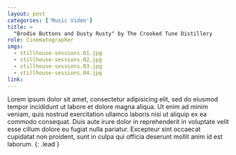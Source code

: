 ```yaml
---
layout: post
categories: ['Music Video']
title: >
  "Brodie Buttons and Dusty Rusty" by The Crooked Tune Distillery
role: Cinematographer
imgs: 
  - stillhouse-sessions.01.jpg
  - stillhouse-sessions.02.jpg
  - stillhouse-sessions.03.jpg
  - stillhouse-sessions.04.jpg
link: 
---
```


Lorem ipsum dolor sit amet, consectetur adipisicing elit, sed do eiusmod tempor incididunt ut labore et dolore magna aliqua. Ut enim ad minim veniam, quis nostrud exercitation ullamco laboris nisi ut aliquip ex ea commodo consequat. Duis aute irure dolor in reprehenderit in voluptate velit esse cillum dolore eu fugiat nulla pariatur. Excepteur sint occaecat cupidatat non proident, sunt in culpa qui officia deserunt mollit anim id est laborum.
{: .lead }
